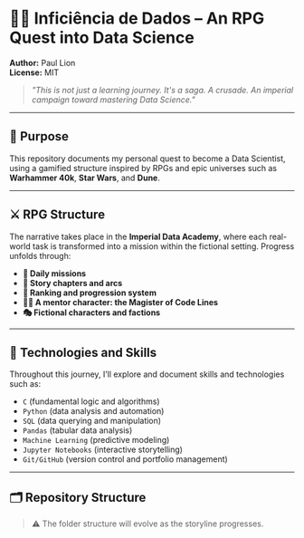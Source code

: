 # 🧙‍♂️ Inficiência de Dados – An RPG Quest into Data Science

**Author:** Paul Lion  
**License:** MIT  

> *"This is not just a learning journey. It's a saga. A crusade. An imperial campaign toward mastering Data Science."*

---

## 🎯 Purpose

This repository documents my personal quest to become a Data Scientist, using a gamified structure inspired by RPGs and epic universes such as **Warhammer 40k**, **Star Wars**, and **Dune**.

---

## ⚔️ RPG Structure

The narrative takes place in the **Imperial Data Academy**, where each real-world task is transformed into a mission within the fictional setting. Progress unfolds through:

- **📅 Daily missions**
- **📖 Story chapters and arcs**
- **🏅 Ranking and progression system**
- **🧙‍♂️ A mentor character: the Magister of Code Lines**
- **🎭 Fictional characters and factions**

---

## 🔧 Technologies and Skills

Throughout this journey, I’ll explore and document skills and technologies such as:

- `C` (fundamental logic and algorithms)
- `Python` (data analysis and automation)
- `SQL` (data querying and manipulation)
- `Pandas` (tabular data analysis)
- `Machine Learning` (predictive modeling)
- `Jupyter Notebooks` (interactive storytelling)
- `Git/GitHub` (version control and portfolio management)

---

## 🗂️ Repository Structure

> ⚠️ The folder structure will evolve as the storyline progresses.


